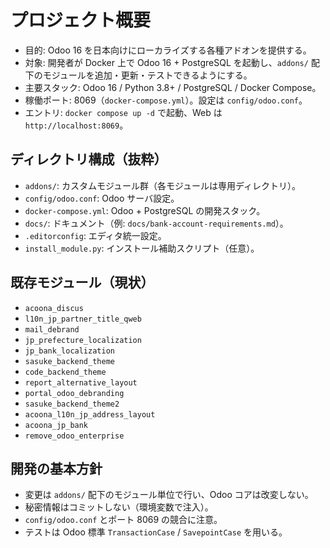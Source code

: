 # プロジェクト概要

- 目的: Odoo 16 を日本向けにローカライズする各種アドオンを提供する。
- 対象: 開発者が Docker 上で Odoo 16 + PostgreSQL を起動し、`addons/` 配下のモジュールを追加・更新・テストできるようにする。
- 主要スタック: Odoo 16 / Python 3.8+ / PostgreSQL / Docker Compose。
- 稼働ポート: 8069（`docker-compose.yml`）。設定は `config/odoo.conf`。
- エントリ: `docker compose up -d` で起動、Web は `http://localhost:8069`。

## ディレクトリ構成（抜粋）
- `addons/`: カスタムモジュール群（各モジュールは専用ディレクトリ）。
- `config/odoo.conf`: Odoo サーバ設定。
- `docker-compose.yml`: Odoo + PostgreSQL の開発スタック。
- `docs/`: ドキュメント（例: `docs/bank-account-requirements.md`）。
- `.editorconfig`: エディタ統一設定。
- `install_module.py`: インストール補助スクリプト（任意）。

## 既存モジュール（現状）
- `acoona_discus`
- `l10n_jp_partner_title_qweb`
- `mail_debrand`
- `jp_prefecture_localization`
- `jp_bank_localization`
- `sasuke_backend_theme`
- `code_backend_theme`
- `report_alternative_layout`
- `portal_odoo_debranding`
- `sasuke_backend_theme2`
- `acoona_l10n_jp_address_layout`
- `acoona_jp_bank`
- `remove_odoo_enterprise`

## 開発の基本方針
- 変更は `addons/` 配下のモジュール単位で行い、Odoo コアは改変しない。
- 秘密情報はコミットしない（環境変数で注入）。
- `config/odoo.conf` とポート 8069 の競合に注意。
- テストは Odoo 標準 `TransactionCase` / `SavepointCase` を用いる。
